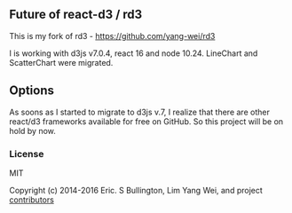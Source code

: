## Future of react-d3 / rd3
This is my fork of rd3 - https://github.com/yang-wei/rd3

I is working with d3js v7.0.4, react 16 and node 10.24.
LineChart and ScatterChart were migrated.

## Options
As soons as I started to migrate to d3js v.7, I realize that there are other react/d3 frameworks available for free on GitHub. So this project will be on hold by now. 


### License
MIT

Copyright (c) 2014-2016 Eric. S Bullington, Lim Yang Wei, and project [contributors](https://github.com/yang-wei/rd3/graphs/contributors)

